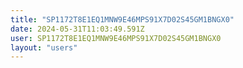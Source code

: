 ```yaml
---
title: "SP1172T8E1EQ1MNW9E46MPS91X7D02S45GM1BNGX0"
date: 2024-05-31T11:03:49.591Z
user: SP1172T8E1EQ1MNW9E46MPS91X7D02S45GM1BNGX0
layout: "users"
---
```

    